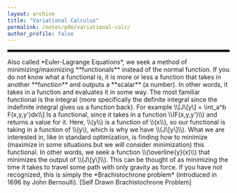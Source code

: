 ```yaml
---
layout: archive
title: "Variational Calculus"
permalink: /notes/pde/variational-calc/
author_profile: false
--- 
```

<hr style="border: 2px solid black;">
Also called *Euler-Lagrange Equations*, we seek a method of minimizing/maximizing **functionals** instead of the normal function. If you do not know what a functional is, it is more or less a function that takes in another **function** and outputs a **scalar** (a number). In other words, it takes in a function and evaluates it in some way. The most familiar functional is the integral (more specifically the definite integral since the indefinite integral gives us a function back). For example
\\[J\[y\] = \int_a^b F(x,y,y')dx\\]
Is a functional, since it takes in a function \\(F(x,y,y')\\) and returns a value for it. Here, \\(y\\) is a function of \\(x\\), so our functional is taking in a function of \\(y\), which is why we have \\(J\[y\]\\). What we are interested in, like in standard optimization, is finding how to minimize (maximize in some situations but we will consider minimization) this functional. In other words, we seek a function \\(\overline{y}(x)\\) that minimizes the output of \\(J\[y\]\\). This can be thought of as minimizing the time it takes to travel some path with only gravity as force. If you have not recognized, this is simply the *Brachistochrone problem* (introduced in 1696 by John Bernoulli). 
[Self Drawn Brachistochrone Problem]
